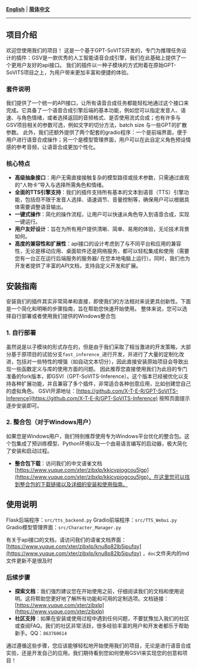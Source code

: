 [**English**](../../readme.md) | [**简体中文**](./readme.md) 

---
## 项目介绍
欢迎您使用我们的项目！
这是一个基于GPT-SoVITS开发的，专门为推理任务设计的插件：GSV是一款优秀的人工智能语音合成引擎，我们在此基础上提供了一个更用户友好的api接口。
我们的插件以一种子模块的方式附着在原始GPT-SoVITS项目之上，为用户带来更加丰富和便捷的体验。
### 套件说明
我们提供了一个统一的API接口，让所有语音合成任务都能轻松地通过这个接口来完成。它具备了一个语音合成引擎后端的基本功能，例如您可以指定发音人、语速、与角色情绪，或者选择返回的音频格式、是否使用流式合成；也有许多与GSV项目相关的参数可选，例如文字的切分方法，batch size 与一些GPT的扩散参数。
此外，我们还额外提供了两个配套的gradio程序：一个是前端界面，便于用户进行语音合成操作；另一个是模型管理界面，用户可以在此自定义角色预设情感的参考音频，让语音合成更加个性化。
### 核心特点

- **高级抽象接口**：用户无需直接接触复杂的模型路径或技术参数，只需通过直观的“人物卡”导入与选择所需角色和情绪。
- **全面的TTS引擎支持**：我们的插件支持所有基本的文本到语音（TTS）引擎功能，包括但不限于发音人选择、语速调节、音量控制等，确保用户可以根据具体需要调整语音输出。
- **一键式操作**：简化的操作流程，让用户可以快速从角色导入到语音合成，实现一键运行。
- **用户友好设计**：旨在为所有用户提供清晰、简单、易用的体验，无论技术背景如何。
- **高度的兼容性和扩展性**：api接口的设计考虑到了与不同平台和应用的兼容性，无论是移动应用、桌面软件还是网络服务，都可以轻松集成和使用（需要您有一台正在运行后端服务的服务器/ 在您本地电脑上运行）。同时，我们也为开发者提供了丰富的API文档，支持自定义开发和扩展。
## 安装指南
安装我们的插件其实非常简单和直接，即使我们的方法相对来说更具创新性。下面是一个简化和明晰的步骤指南，旨在帮助您快速开始使用。
整体来说，您可以选择自行部署或者使用我们提供的Windows整合包
### 1. 自行部署
虽然说是以子模块的形式存在的，但是由于我们采取了相当激进的开发策略，大部分基于原项目的试验分支`fast_inference_`进行开发，并进行了大量的定制化改进，包括对一些特性的增强（如自动文本切分），因此直接安装原始项目会导致出现一些函数定义与库的使用方面的问题。
因此推荐您直接使用我们为此目的专门准备的fork版本，即GSVI（GPT-SoVITS-Inference）。这个版本已经被优化以支持各种扩展功能，并且兼容了多个插件，非常适合各种创意应用，比如创建您自己的虚拟角色。
GSVI开源地址：[https://github.com/X-T-E-R/GPT-SoVITS-Inference](https://github.com/X-T-E-R/GPT-SoVITS-Inference)
按照页面提示逐步安装即可。
### 2. 整合包（对于Windows用户）
如果您是Windows用户，我们特别推荐使用专为Windows平台优化的整合包。这个包集成了预训练模型、Python环境以及一个由易语言编写的启动器，极大简化了安装和启动过程。

- **整合包下载**：访问我们的中文语雀文档 [https://www.yuque.com/xter/zibxlp/kkicvpiogcou5lgp](https://www.yuque.com/xter/zibxlp/kkicvpiogcou5lgp)，在这里您可以找到整合包的下载链接以及详细的安装和使用指南。
## 使用说明
Flask后端程序：`src/tts_backend.py`
Gradio前端程序：`src/TTS_Webui.py`
Gradio模型管理界面：`src/Character_Manager.py`

有关于api接口的文档，请访问我们的语雀文档界面：[https://www.yuque.com/xter/zibxlp/knu8p82lb5ipufqy](https://www.yuque.com/xter/zibxlp/knu8p82lb5ipufqy) ，`doc`文件夹内的md文件更新不是很及时
### 后续步骤

- **探索文档**：我们强烈建议您在开始使用之前，仔细阅读我们的文档和使用说明。这将帮助您更好地了解所有功能和可用的定制选项。文档链接：[https://www.yuque.com/xter/zibxlp](https://www.yuque.com/xter/zibxlp)
- **社区支持**：如果在安装或使用过程中遇到任何问题，不要犹豫加入我们的社区或查阅FAQ。我们的社区非常活跃，很多经验丰富的用户和开发者都乐于帮助新手。QQ：`863760614`

通过遵循这些步骤，您应该能够轻松地开始使用我们的项目，无论是进行语音合成实验，还是开发自己的应用。我们期待看到您如何使用GSVI来实现您的创意和项目！

### 
